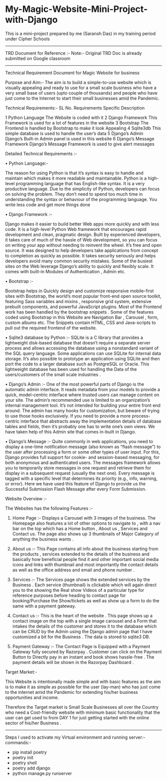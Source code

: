 # My-Magic-Website-Mini-Project-with-Django
This is a mini-project prepared by me (Saransh Das) in my training period under Cipher Schools

__________________________________________________________________________________________________________________________________________________________________________________
TRD Document for Reference :-
Note:- Original TRD Doc is already submitted on Google classroom
________________________________________________________________________________________________________________________________________________________________________________________
Technical Requirement Document for  Magic Website for business

Purpose and Aim:-
The aim is to build a simple-to-use website which is visually appealing and ready to use for a small scale business who have a very small base of users (upto couple of thousands) and people who have just come to the Internet to start their small businesses amid the Pandemic.

Technical Requirements:-
SL No.	                                  Requirements                                                            	Specific Description
		
  1	                                     Python Language	                                                       The Website is coded with it
  2	                                     Django Framework	                                            This Framework is used for a lot of features in the website 
  3	                                       Bootstrap	                                                The Frontend is handled by Bootstrap to make it look Appealing
  4	                                       Sqlite3db	                                                  This simple database is used to handle the user’s data
  5	                                     Django’s Admin	                                                 Django’s Built-in Admin panel is used in this website
  6 	                              Django’s Message Framework	                                        Django’s Message Framework is used to give alert messages
		
Detailed Technical Requirements :-

•	Python Language:-

The reason for using Python is that it’s syntax is easy to handle and maintain which makes it more readable and maintainable.
Python is a high-level programming language that has English-like syntax.
It is a very productive language. Due to the simplicity of Python, developers can focus on solving the problem.
They don’t need to spend too much time in understanding the syntax or behaviour of the programming language. You write less code and get more things done


•	Django Framework :-

Django makes it easier to build better Web apps more quickly and with less code.
It is a high-level Python Web framework that encourages rapid development and clean, 
pragmatic design. Built by experienced developers, it takes care of much of the hassle of Web development,
so you can focus on writing your app without needing to reinvent the wheel. It’s free and open source.
It was designed to help developers take applications from concept to completion as quickly as possible.
It takes security seriously and helps developers avoid many common security mistakes. Some of the busiest sites
on the Web leverage Django’s ability to quickly and flexibly scale. It comes with built-in Modules of Authentication , Admin etc.

•	Bootstrap :-

Bootstrap helps in Quickly design and customize responsive mobile-first sites with Bootstrap, the world’s most popular front-end open
source toolkit, featuring Sass variables and mixins , responsive grid system, extensive prebuilt components, and powerful JavaScript plugins. 
Most of the Frontend work has been handled by the bootstrap snippets . Some of the features coded using Bootstrap in this Website are
Navigation Bar , Carousel , form, custom albums etc. The Snippets contain HTML, CSS and Java-scripts to pull out the required frontend of the website.  

•	Sqlite3 database by Python :-
SQLite is a C library that provides a lightweight disk-based database that doesn’t require a separate server process and 
allows accessing the database using a nonstandard variant of the SQL query language. Some applications can use SQLite for internal data storage. 
It’s also possible to prototype an application using SQLite and then port the code to a larger database such as PostgreSQL or Oracle.
This lightweight database has been used for handling the Data of the users/customers of the small scale industries .

•	Django’s Admin :-
One of the most powerful parts of Django is the automatic admin interface. It reads metadata from your models to provide a 
quick, model-centric interface where trusted users can manage content on your site. The admin’s recommended use is limited to an organization’s internal 
management tool. It’s not intended for building your entire front end around. The admin has many hooks for customization, but beware of
trying to use those hooks exclusively. If you need to provide a more process-centric interface that abstracts away the implementation details of 
database tables and fields, then it’s probably one has to write one’s own views. We have taken help of this Admin site that comes in-built in Django.

•	Django’s Message :-
Quite commonly in web applications, you need to display a one-time notification message (also known as “flash message”) to the user after 
processing a form or some other types of user input. For this, Django provides full support for cookie- and session-based messaging, for both
anonymous and authenticated users. The messages framework allows you to temporarily store messages in one request and retrieve them for 
display in a subsequent request (usually the next one). Every message is tagged with a specific level that determines its 
priority (e.g., info, warning, or error). Here we have used this feature of Django to provide us the Successful Submission Flash Message after every Form Submission.

Website Overview :-

The Websites has the following Features :-

1.	Home Page :- Displays a Carousel with 3 images of the business. The Homepage also features a lot of other options to navigate to , with a nav bar on the top which has a Home button , About us , Services and Contact us. The page also shows up 3 thumbnails of Major Category of anything the business wants .

2.	About us :- This Page contains all info about the business starting from the products , services extended to the details of the business and basically how beneficial people find it and other important social media icons and links with thumbnail and most importantly the contact details as well as the office address and email and phone number .

3.	Services :- The Services page shows the extended services by the Business . Each service (thumbnail) is clickable which will again direct you to the showing the Real show Videos of a particular type for reference purposes before heading to contact page for booking/Purchase the Show/tickets as well as show up a form to do the same with a payment gateway.

4.	Contact us :- This is the heart of the website . This page shows up a contact image on the top with a single image carousel and a Form that intakes the details of the customer and stores it to the database which can be CRUD by the Admin using the Django admin page that I have customized a bit for the Business . The data is stored to sqlite3 DB. 

5.	Payment Gateway :- The Contact Page is Equipped with a Payment Gateway fully secured by Razorpay . Customer can click on the Payment Button to Directly pay in an instant and book shows hassle-free . The payment details will be shown in the Razorpay Dashboard .

Target Market:-

This Website is intentionally made simple and with basic features as the aim is to make it as simple as possible for the 
user (lay-man) who has just come to the internet amid the Pandemic for extending his/her business opportunities and income. 

Therefore the Target market is Small Scale Businesses all over the Country who need a Cost-friendly website with minimum basic
functionality that the user can get used to from DAY 1 for just getting started with the online sector of his/her Business . 


__________________________________________________________________________________________________________________________________________________________________________________________________________________________________________________________________________________________________________________________________________________________________

Steps I used to activate my Virtual environment and running server:-
commands:-
- pip install poetry
- poetry init
- poetry shell
- poetry add django
- python manage.py runserver



